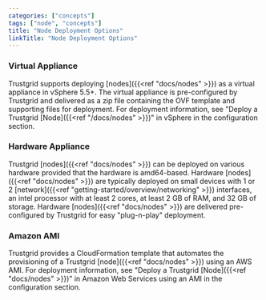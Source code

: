 ```yaml
---
categories: ["concepts"]
tags: ["node", "concepts"]
title: "Node Deployment Options"
linkTitle: "Node Deployment Options"
---
```


### Virtual Appliance

Trustgrid supports deploying [nodes]({{<ref "docs/nodes" >}}) as a virtual appliance in vSphere 5.5+. The virtual appliance is pre-configured by Trustgrid and delivered as a zip file containing the OVF template and supporting files for deployment. For deployment information, see "Deploy a Trustgrid [Node]({{<ref "/docs/nodes" >}})" in vSphere in the configuration section.

### Hardware Appliance

Trustgrid [nodes]({{<ref "docs/nodes" >}}) can be deployed on various hardware provided that the hardware is amd64-based. Hardware [nodes]({{<ref "docs/nodes" >}}) are typically deployed on small devices with 1 or 2 [network]({{<ref "getting-started/overview/networking" >}}) interfaces, an intel processor with at least 2 cores, at least 2 GB of RAM, and 32 GB of storage. Hardware [nodes]({{<ref "docs/nodes" >}}) are delivered pre-configured by Trustgrid for easy "plug-n-play" deployment.

### Amazon AMI

Trustgrid provides a CloudFormation template that automates the provisioning of a Trustgrid [node]({{<ref "docs/nodes" >}}) using an AWS AMI. For deployment information, see "Deploy a Trustgrid [Node]({{<ref "docs/nodes" >}})" in Amazon Web Services using an AMI in the configuration section.
